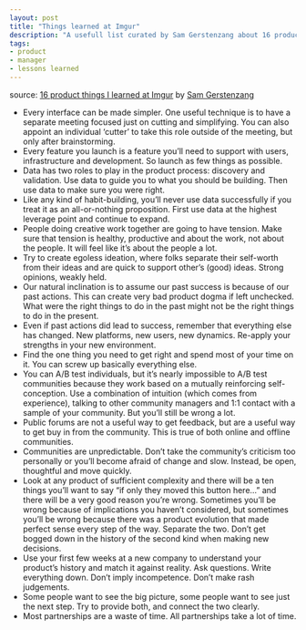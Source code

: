 ```yaml
---
layout: post
title: "Things learned at Imgur"
description: "A usefull list curated by Sam Gerstenzang about 16 product things he learned at Imgur."
tags:
- product
- manager
- lessons learned
---
```


source: [16 product things I learned at Imgur](https://medium.com/@gerstenzang/16-product-things-i-learned-at-imgur-4e58b936759c) by [Sam Gerstenzang](https://twitter.com/gerstenzang)

* Every interface can be made simpler. One useful technique is to have a separate meeting focused just on cutting and simplifying. You can also appoint an individual ‘cutter’ to take this role outside of the meeting, but only after brainstorming.
* Every feature you launch is a feature you’ll need to support with users, infrastructure and development. So launch as few things as possible.
* Data has two roles to play in the product process: discovery and validation. Use data to guide you to what you should be building. Then use data to make sure you were right.
* Like any kind of habit-building, you’ll never use data successfully if you treat it as an all-or-nothing proposition. First use data at the highest leverage point and continue to expand.
* People doing creative work together are going to have tension. Make sure that tension is healthy, productive and about the work, not about the people. It will feel like it’s about the people a lot.
* Try to create egoless ideation, where folks separate their self-worth from their ideas and are quick to support other’s (good) ideas. Strong opinions, weakly held.
* Our natural inclination is to assume our past success is because of our past actions. This can create very bad product dogma if left unchecked. What were the right things to do in the past might not be the right things to do in the present.
* Even if past actions did lead to success, remember that everything else has changed. New platforms, new users, new dynamics. Re-apply your strengths in your new environment.
* Find the one thing you need to get right and spend most of your time on it. You can screw up basically everything else.
* You can A/B test individuals, but it’s nearly impossible to A/B test communities because they work based on a mutually reinforcing self-conception. Use a combination of intuition (which comes from experience), talking to other community managers and 1:1 contact with a sample of your community. But you’ll still be wrong a lot.
* Public forums are not a useful way to get feedback, but are a useful way to get buy in from the community. This is true of both online and offline communities.
* Communities are unpredictable. Don’t take the community’s criticism too personally or you’ll become afraid of change and slow. Instead, be open, thoughtful and move quickly.
* Look at any product of sufficient complexity and there will be a ten things you’ll want to say “if only they moved this button here…” and there will be a very good reason you’re wrong. Sometimes you’ll be wrong because of implications you haven’t considered, but sometimes you’ll be wrong because there was a product evolution that made perfect sense every step of the way. Separate the two. Don’t get bogged down in the history of the second kind when making new decisions.
* Use your first few weeks at a new company to understand your product’s history and match it against reality. Ask questions. Write everything down. Don’t imply incompetence. Don’t make rash judgements.
* Some people want to see the big picture, some people want to see just the next step. Try to provide both, and connect the two clearly.
* Most partnerships are a waste of time. All partnerships take a lot of time.
